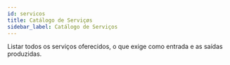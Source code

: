 ```yaml
---
id: servicos
title: Catálogo de Serviçøs
sidebar_label: Catálogo de Serviços
---
```


Listar todos os serviços oferecidos, o que exige como entrada e as saídas produzidas. 
